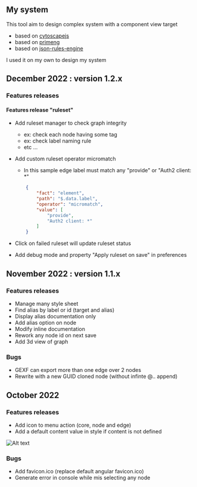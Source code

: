 ## My system

This tool aim to design complex system with a component view target
- based on [cytoscapejs](https://js.cytoscape.org)
- based on [primeng](https://www.primefaces.org/primeng/)
- based on [json-rules-engine](https://github.com/CacheControl/json-rules-engine)

I used it on my own to design my system

## December 2022 : version 1.2.x

### Features releases

#### Features release "ruleset"

- Add ruleset manager to check graph integrity
    - ex: check each node having some tag
    - ex: check label naming rule
    - etc ...

- Add custom ruleset operator micromatch
    - In this sample edge label must match any "provide" or "Auth2 client: *"
    ```json
        {
            "fact": "element",
            "path": "$.data.label",
            "operator": "micromatch",
            "value": [
                "provide",
                "Auth2 client: *"
            ]
        }
    ```

- Click on failed ruleset will update ruleset status
- Add debug mode and property "Apply ruleset on save" in preferences

## November 2022 : version 1.1.x

### Features releases

- Manage many style sheet
- Find alias by label or id (target and alias)
- Display alias documentation only
- Add alias option on node
- Modify inline documentation
- Rework any node id on next save
- Add 3d view of graph

### Bugs

- GEXF can export more than one edge over 2 nodes
- Rewrite with a new GUID cloned node (without infinte @.. append)

## October 2022

### Features releases

- Add icon to menu action (core, node and edge)
- Add a default content value in style if content is not defined

![Alt text](assets/about/display-node.PNG "display node label")

### Bugs

- Add favicon.ico (replace default angular favicon.ico)
- Generate error in console while mis selecting any node

